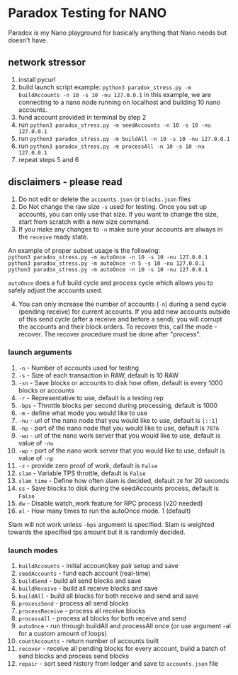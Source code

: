 # Paradox Testing for NANO 

Paradox is my Nano playground for basically anything that Nano needs but doesn't have.

## network stressor

1. install pycurl
2. build launch script
example: `python3 paradox_stress.py -m buildAccounts -n 10 -s 10 -nu 127.0.0.1`
in this example, we are connecting to a nano node running on localhost
and building 10 nano accounts.
3. fund account provided in terminal by step 2
4. run `python3 paradox_stress.py -m seedAccounts -n 10 -s 10 -nu 127.0.0.1`
5. run `python3 paradox_stress.py -m buildAll -n 10 -s 10 -nu 127.0.0.1`
6. run `python3 paradox_stress.py -m processAll -n 10 -s 10 -nu 127.0.0.1`
7. repeat steps 5 and 6

## disclaimers - please read

1. Do not edit or delete the `accounts.json` or `blocks.json` files
2. Do Not change the raw size `-s` used for testing. Once you set up accounts, you can only use that size. If you want to change the size, start from scratch with a new size command.
3. If you make any changes to `-n` make sure your accounts are always in the `receive` ready state.<br />

An example of proper subset usage is the following:<br />
`python3 paradox_stress.py -m autoOnce -n 10 -s 10 -nu 127.0.0.1`<br />
`python3 paradox_stress.py -m autoOnce -n 5 -s 10 -nu 127.0.0.1`<br />
`python3 paradox_stress.py -m autoOnce -n 10 -s 10 -nu 127.0.0.1`<br />

`autoOnce` does a full build cycle and process cycle which allows you to safely adjust the accounts used.

4. You can only increase the number of accounts (`-n`) during a send cycle (pending receive) for current accounts. If you add new accounts outside of this send cycle (after a receive and before a send), you will corrupt the accounts and their block orders. To recover this, call the mode - recover. The recover procedure must be done after "process".

### launch arguments

1. `-n` - Number of accounts used for testing
2. `-s` - Size of each transaction in RAW, default is 10 RAW
3. `-sn` - Save blocks or accounts to disk how often, default is every 1000 blocks or accounts
4. `-r` - Representative to use, default is a testing rep
5. `-bps` - Throttle blocks per second during processing, default is 1000
6. `-m` - define what mode you would like to use
7. `-nu` - url of the nano node that you would like to use, default is `[::1]`
8. `-np` - port of the nano node that you would like to use, default is `7076`
7. `-wu` - url of the nano work server that you would like to use, default is value of `-nu`
8. `-wp` - port of the nano work server that you would like to use, default is value of `-np`
9. `-z` - provide zero proof of work, default is `False`
10. `slam` - Variable TPS throttle, default is `False`
11. `slam_time` - Define how often slam is decided, default `20` for 20 seconds
11. `ss` - Save blocks to disk during the seedAccounts process, default is `False`
12. `dw` - Disable watch_work feature for RPC process (v20 needed)
13. `al` - How many times to run the autoOnce mode. 1 (default)

Slam will not work unless `-bps` argument is specified. Slam is weighted towards the specified tps amount but it is randomly decided.

### launch modes

1. `buildAccounts` - initial account/key pair setup and save
2. `seedAccounts` - fund each account (real-time)
3. `buildSend` - build all send blocks and save
4. `buildReceive` - build all receive blocks and save
5. `buildAll` - build all blocks for both receive and send and save
6. `processSend` - process all send blocks
7. `processReceive` - process all receive blocks
8. `processAll` - process all blocks for both receive and send
9. `autoOnce` - run through buildAll and processAll once (or use argument -al for a custom amount of loops)
10. `countAccounts` - return number of accounts built
11. `recover` - receive all pending blocks for every account, build a batch of send blocks and process send blocks
12. `repair` - sort seed history from ledger and save to `accounts.json` file
